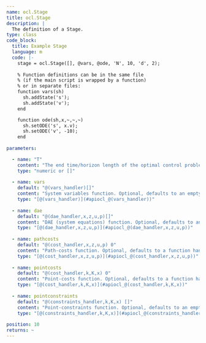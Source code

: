 ```yaml
--- 
name: ocl.Stage
title: ocl.Stage
description: |
  The definition of a Stage.
type: class
code_block:
  title: Example Stage
  language: m
  code: |-
    stage = ocl.Stage([], @vars, @ode, 'N', 10, 'd', 2);
    
    % Function definitions can be in the same file 
    % (if the main script is wrapped by a function) 
    % or in separate files:
    function vars(sh)
      sh.addState('s');
      sh.addState('v');
    end

    function ode(sh,x,~,~,~)
      sh.setODE('s', x.v);
      sh.setODE('v', -10);
    end
    
parameters: 

  - name: "T"
    content: "The end time/horizon length of the optimal control problem. If your system equations are expressed as function of an independent variable other than time, `T` represents not the end time but the endpoint of the integration over the independent variable. If you would like to optimize for time, **time optimal control**, pass the empty list `[]`"
    type: "numeric or []"
    
  - name: vars
    default: "@(vars_handler)[]"
    content: "System variables function. Optional, defaults to an empty function handle."
    type: "[@(vars_handler)](#apiocl_@(vars_handler))"
    
  - name: dae
    default: "@(dae_handler,x,z,u,p)[]"
    content: "DAE (system equations) function. Optional, defaults to an empty function handle."
    type: "[@(dae_handler,x,z,u,p)](#apiocl_@(dae_handler,x,z,u,p))"
    
  - name: pathcosts
    default: "@(cost_handler,x,z,u,p) 0"
    content: "Path-costs function. Optional, defaults to a function handle returning 0."
    type: "[@(cost_handler,x,z,u,p)](#apiocl_@(cost_handler,x,z,u,p))"
    
  - name: pointcosts
    default: "@(cost_handler,k,K,x) 0"
    content: "Point-costs function. Optional, defaults to a function handle returning 0."
    type: "[@(cost_handler,k,K,x)](#apiocl_@(cost_handler,k,K,x))"
    
  - name: pointconstraints
    default: "@(constraints_handler,k,K,x) []"
    content: "Point-constraints function. Optional, defaults to an empty function handle."
    type: "[@(constraints_handler,k,K,x)](#apiocl_@(constraints_handler,k,K,x))" 
    
position: 10
returns: ~
---
```

